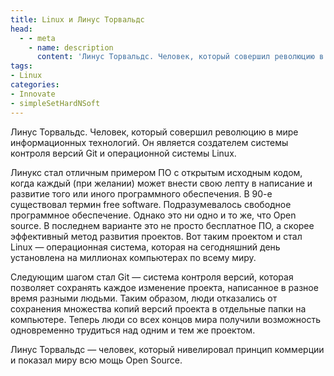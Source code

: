 ```yaml
---
title: Linux и Линус Торвальдс
head:
  - - meta
    - name: description
      content: 'Линус Торвальдс. Человек, который совершил революцию в мире информационных технологий'
tags:
- Linux
categories:
- Innovate
- simpleSetHardNSoft
---
```



Линус Торвальдс. Человек, который совершил революцию в мире информационных технологий. Он является создателем системы контроля версий Git и операционной системы Linux.




Линукс стал отличным примером ПО с открытым исходным кодом, когда каждый (при желании) может внести свою лепту в написание и развитие того или иного программного обеспечения. В 90-е существовал термин free software. Подразумевалось свободное программное обеспечение. Однако это ни одно и то же, что Open source. В последнем варианте это не просто бесплатное ПО, а скорее эффективный метод развития проектов. Вот таким проектом и стал Linux — операционная система, которая на сегодняшний день установлена на миллионах компьютерах по всему миру.

Следующим шагом стал Git — система контроля версий, которая позволяет сохранять каждое изменение проекта, написанное в разное время разными людьми. Таким образом, люди отказались от сохранения множества копий версий проекта в отдельные папки на компьютере. Теперь люди со всех концов мира получили возможность одновременно трудиться над одним и тем же проектом.

Линус Торвальдс — человек, который нивелировал принцип коммерции и показал миру всю мощь Open Source.
